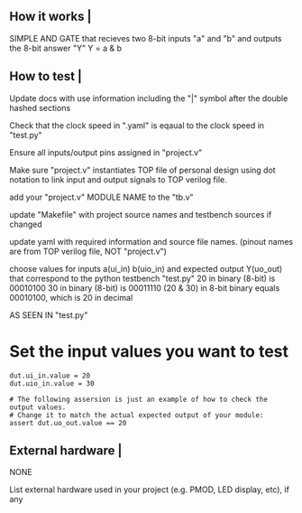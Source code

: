 <!---

This file is used to generate your project datasheet. Please fill in the information below and delete any unused
sections.

You can also include images in this folder and reference them in the markdown. Each image must be less than
512 kb in size, and the combined size of all images must be less than 1 MB.
-->

## How it works |
SIMPLE AND GATE that recieves two 8-bit inputs "a" and "b" and outputs the 8-bit answer "Y"
 Y = a & b 
 


## How to test |
Update docs with use information including the "|" symbol after the double hashed sections

Check that the clock speed in ".yaml" is eqaual to the clock speed in "test.py"

Ensure all inputs/output pins assigned in "project.v"

Make sure "project.v" instantiates TOP file of personal design using dot notation to link input and output signals to TOP verilog file.

add your "project.v" MODULE NAME to the "tb.v"

update "Makefile" with project source names and testbench sources if changed

update yaml with required information and source file names. (pinout names are from TOP verilog file, NOT "project.v")

choose values for inputs a(ui_in) b(uio_in) and expected output Y(uo_out) that correspond to the python testbench "test.py"
20 in binary (8-bit) is 00010100
30 in binary (8-bit) is 00011110
(20 & 30) in 8-bit binary equals 00010100, which is 20 in decimal

AS SEEN IN "test.py"
 # Set the input values you want to test
    dut.ui_in.value = 20
    dut.uio_in.value = 30
    
    # The following assersion is just an example of how to check the output values.
    # Change it to match the actual expected output of your module:
    assert dut.uo_out.value == 20
    
## External hardware |
 NONE

List external hardware used in your project (e.g. PMOD, LED display, etc), if any
